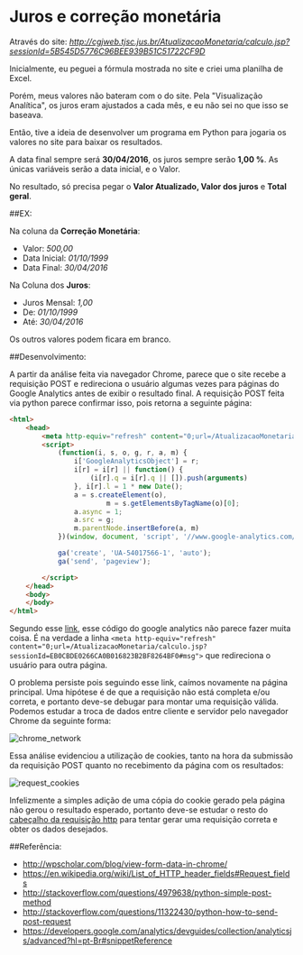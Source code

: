 # Juros e correção monetária

Através do site: *http://cgjweb.tjsc.jus.br/AtualizacaoMonetaria/calculo.jsp?sessionId=5B545D5776C96BEE939B51C51722CF9D*


Inicialmente, eu peguei a fórmula mostrada no site e criei uma planilha de Excel.

Porém, meus valores não bateram com o do site. Pela "Visualização Analítica", os juros eram ajustados a cada mês, e eu não sei no que isso se baseava.

Então, tive a ideia de desenvolver um programa em Python para jogaria os valores no site para baixar os resultados.

A data final sempre será **30/04/2016**, os juros sempre serão **1,00 %**. As únicas variáveis serão a data inicial, e o Valor.

No resultado, só precisa pegar o **Valor Atualizado, Valor dos juros** e **Total geral**.

##EX:

Na coluna da **Correção Monetária**:
  - Valor: *500,00*
  - Data Inicial: *01/10/1999*
  - Data Final: *30/04/2016*

Na Coluna dos **Juros**:
  - Juros Mensal: *1,00*
  - De: *01/10/1999*
  - Até: *30/04/2016*

Os outros valores podem ficara em branco.

##Desenvolvimento:

A partir da análise feita via navegador Chrome, parece que o site recebe a requisição POST e redireciona o usuário algumas vezes para páginas do Google Analytics antes de exibir o resultado final. A requisição POST feita via python parece confirmar isso, pois retorna a seguinte página: 

```html
<html>
    <head>
        <meta http-equiv="refresh" content="0;url=/AtualizacaoMonetaria/calculo.jsp?sessionId=EB0CBDE0266CA0B016823B2BF8264BF0#msg">
        <script>
            (function(i, s, o, g, r, a, m) {
                i['GoogleAnalyticsObject'] = r;
                i[r] = i[r] || function() {
                    (i[r].q = i[r].q || []).push(arguments)
                }, i[r].l = 1 * new Date();
                a = s.createElement(o),
                        m = s.getElementsByTagName(o)[0];
                a.async = 1;
                a.src = g;
                m.parentNode.insertBefore(a, m)
            })(window, document, 'script', '//www.google-analytics.com/analytics.js', 'ga');

            ga('create', 'UA-54017566-1', 'auto');
            ga('send', 'pageview');

        </script>
    </head>
    <body>
    </body>
</html>
```

Segundo esse [link](https://developers.google.com/analytics/devguides/collection/analyticsjs/advanced?hl=pt-Br#snippetReference), esse código do google analytics não parece fazer muita coisa.
É na verdade a linha `<meta http-equiv="refresh" content="0;url=/AtualizacaoMonetaria/calculo.jsp?sessionId=EB0CBDE0266CA0B016823B2BF8264BF0#msg">` que redireciona o usuário para outra página.

O problema persiste pois seguindo esse link, caímos novamente na página principal. Uma hipótese é de que a requisição não está completa e/ou correta, e portanto deve-se debugar para montar uma requisição válida. Podemos estudar a troca de dados entre cliente e servidor pelo navegador Chrome da seguinte forma:

![chrome_network](http://wpscholar.com/content/uploads/2015/07/chrome-view-post-data.gif)

Essa análise evidenciou a utilização de cookies, tanto na hora da submissão da requisição POST quanto no recebimento da página com os resultados:

![request_cookies](http://i.imgur.com/xTNlgxR.png)

Infelizmente a simples adição de uma cópia do cookie gerado pela página não gerou o resultado esperado, portanto deve-se estudar o resto do 
[cabeçalho da requisição http](https://en.wikipedia.org/wiki/List_of_HTTP_header_fields#Request_fields) para tentar gerar uma requisição correta e obter os dados desejados.


##Referência:

- http://wpscholar.com/blog/view-form-data-in-chrome/
- https://en.wikipedia.org/wiki/List_of_HTTP_header_fields#Request_fields
- http://stackoverflow.com/questions/4979638/python-simple-post-method
- http://stackoverflow.com/questions/11322430/python-how-to-send-post-request
- https://developers.google.com/analytics/devguides/collection/analyticsjs/advanced?hl=pt-Br#snippetReference
